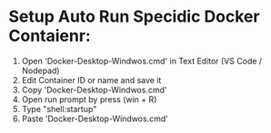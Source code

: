 Setup Auto Run Specidic Docker Contaienr:
=========================================

1. Open 'Docker-Desktop-Windwos.cmd' in Text Editor (VS Code / Nodepad)
2. Edit Container ID or name and save it
3. Copy 'Docker-Desktop-Windwos.cmd'
4. Open run prompt by press (win + R)
5. Type "shell:startup"
6. Paste 'Docker-Desktop-Windwos.cmd'